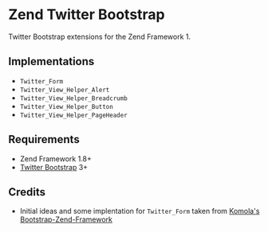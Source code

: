 # Zend Twitter Bootstrap

Twitter Bootstrap extensions for the Zend Framework 1.

## Implementations

* `Twitter_Form`
* `Twitter_View_Helper_Alert`
* `Twitter_View_Helper_Breadcrumb`
* `Twitter_View_Helper_Button`
* `Twitter_View_Helper_PageHeader`

## Requirements

* Zend Framework 1.8+
* [Twitter Bootstrap](http://getbootstrap.com) 3+

## Credits

* Initial ideas and some implentation for `Twitter_Form` taken from [Komola's Bootstrap-Zend-Framework](https://github.com/komola/Bootstrap-Zend-Framework)
